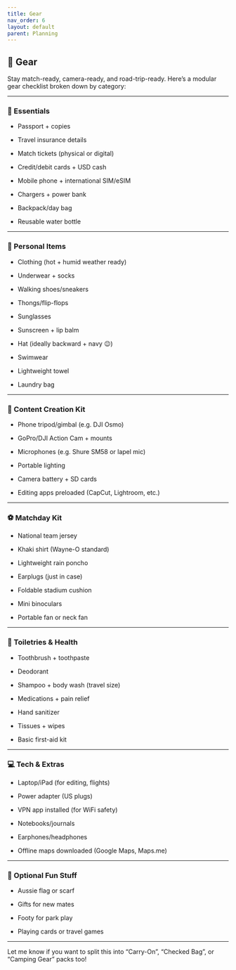 ```yaml
---
title: Gear
nav_order: 6
layout: default
parent: Planning
---
```

## 🧳 **Gear**

  
Stay match-ready, camera-ready, and road-trip-ready. Here’s a modular gear checklist broken down by category:

---

### **🎒 Essentials**

- Passport + copies
    
- Travel insurance details
    
- Match tickets (physical or digital)
    
- Credit/debit cards + USD cash
    
- Mobile phone + international SIM/eSIM
    
- Chargers + power bank
    
- Backpack/day bag
    
- Reusable water bottle
    

---

### **🧍 Personal Items**

- Clothing (hot + humid weather ready)
    
- Underwear + socks
    
- Walking shoes/sneakers
    
- Thongs/flip-flops
    
- Sunglasses
    
- Sunscreen + lip balm
    
- Hat (ideally backward + navy 😉)
    
- Swimwear
    
- Lightweight towel
    
- Laundry bag
    

---

### **📸 Content Creation Kit**

- Phone tripod/gimbal (e.g. DJI Osmo)
    
- GoPro/DJI Action Cam + mounts
    
- Microphones (e.g. Shure SM58 or lapel mic)
    
- Portable lighting
    
- Camera battery + SD cards
    
- Editing apps preloaded (CapCut, Lightroom, etc.)
    

---

### **⚽ Matchday Kit**

- National team jersey
    
- Khaki shirt (Wayne-O standard)
    
- Lightweight rain poncho
    
- Earplugs (just in case)
    
- Foldable stadium cushion
    
- Mini binoculars
    
- Portable fan or neck fan
    

---

### **🧼 Toiletries & Health**

- Toothbrush + toothpaste
    
- Deodorant
    
- Shampoo + body wash (travel size)
    
- Medications + pain relief
    
- Hand sanitizer
    
- Tissues + wipes
    
- Basic first-aid kit
    

---

### **💻 Tech & Extras**

- Laptop/iPad (for editing, flights)
    
- Power adapter (US plugs)
    
- VPN app installed (for WiFi safety)
    
- Notebooks/journals
    
- Earphones/headphones
    
- Offline maps downloaded (Google Maps, Maps.me)
    

---

### **🎉 Optional Fun Stuff**

- Aussie flag or scarf
    
- Gifts for new mates
    
- Footy for park play
    
- Playing cards or travel games
    

---

Let me know if you want to split this into “Carry-On”, “Checked Bag”, or “Camping Gear” packs too!